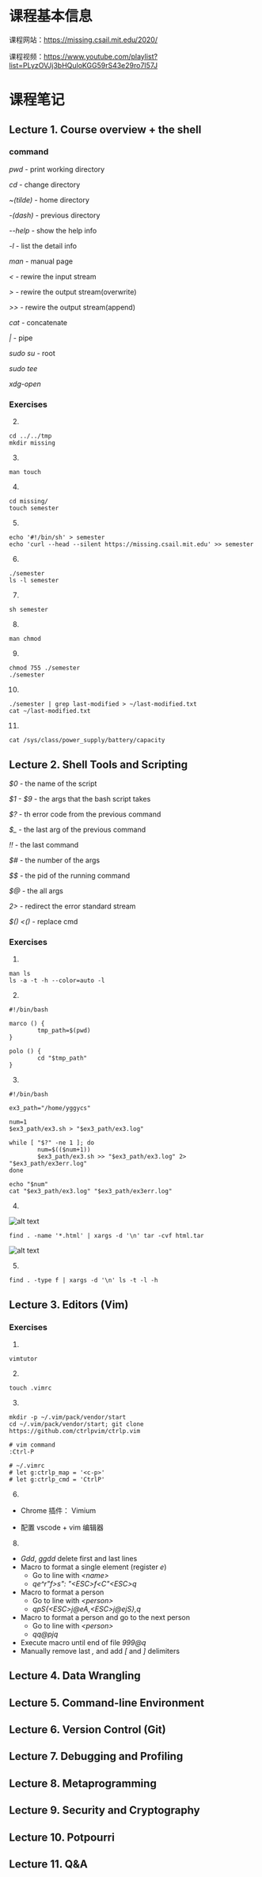 # 课程基本信息

课程网站：https://missing.csail.mit.edu/2020/

课程视频：https://www.youtube.com/playlist?list=PLyzOVJj3bHQuloKGG59rS43e29ro7I57J

# 课程笔记

## Lecture 1. Course overview + the shell

### command

*pwd* - print working directory

*cd* - change directory

*~(tilde)* - home directory

*-(dash)* - previous directory

*--help* - show the help info

*-l* - list the detail info 

*man* - manual page 

*<* - rewire the input stream

*\>* - rewire the output stream(overwrite)

*>>* - rewire the output stream(append)

*cat* - concatenate

*|* - pipe

*sudo su* - root

*sudo tee*

*xdg-open*

### Exercises

2. 
```shell
cd ../../tmp
mkdir missing
```

3. 
```shell
man touch
```

4. 
```shell
cd missing/
touch semester
```

5. 
```shell
echo '#!/bin/sh' > semester
echo 'curl --head --silent https://missing.csail.mit.edu' >> semester
```

6. 
``` shell
./semester
ls -l semester
```

7. 
``` shell
sh semester
```

8. 
``` shell
man chmod
```

9. 
``` shell
chmod 755 ./semester
./semester
```

10. 
``` shell
./semester | grep last-modified > ~/last-modified.txt
cat ~/last-modified.txt
```

11. 
``` shell
cat /sys/class/power_supply/battery/capacity
``` 

## Lecture 2. Shell Tools and Scripting
*$0* - the name of the script

*$1 - $9* - the args that the bash script takes

*$?* - th error code from the previous command

*$_* - the last arg of the previous command

*!!* - the last command

*$#* - the number of the args

*\$$* - the pid of the running command

*$@* - the all args 

*2>* - redirect the error standard stream

*$() <()* - replace cmd

### Exercises
1. 
```shell
man ls
ls -a -t -h --color=auto -l
```
2.  
```shell
#!/bin/bash

marco () {
        tmp_path=$(pwd)
}

polo () {
        cd "$tmp_path"
}
```

3.  
```shell
#!/bin/bash

ex3_path="/home/yggycs"

num=1
$ex3_path/ex3.sh > "$ex3_path/ex3.log"

while [ "$?" -ne 1 ]; do
        num=$(($num+1))
        $ex3_path/ex3.sh >> "$ex3_path/ex3.log" 2> "$ex3_path/ex3err.log"
done

echo "$num"
cat "$ex3_path/ex3.log" "$ex3_path/ex3err.log"
```

4.  
![alt text](figure/fig1.png)
```shell
find . -name '*.html' | xargs -d '\n' tar -cvf html.tar
```
![alt text](figure/fig2.png)

5.  
```shell
find . -type f | xargs -d '\n' ls -t -l -h
```

## Lecture 3. Editors (Vim)

### Exercises
1. 
```shell
vimtutor
```

2. 
```shell
touch .vimrc
```

3. 
```shell
mkdir -p ~/.vim/pack/vendor/start
cd ~/.vim/pack/vendor/start; git clone https://github.com/ctrlpvim/ctrlp.vim

# vim command
:Ctrl-P

# ~/.vimrc
# let g:ctrlp_map = '<c-p>'
# let g:ctrlp_cmd = 'CtrlP'
```

6. 
- Chrome 插件： Vimium

- 配置 vscode + vim 编辑器

8. 
- *Gdd*, *ggdd* delete first and last lines
- Macro to format a single element (register *e*)
    - Go to line with *\<name>*
    - *qe^r"f>s": "\<ESC>f\<C"\<ESC>q*
- Macro to format a person
    - Go to line with *\<person>*
    - *qpS{\<ESC>j@eA,\<ESC>j@ejS},<ESC>q*
- Macro to format a person and go to the next person
    - Go to line with *\<person>*
    - *qq@pjq*
- Execute macro until end of file
*999@q*
- Manually remove last *,* and add *[* and *]* delimiters

## Lecture 4. Data Wrangling

## Lecture 5. Command-line Environment

## Lecture 6. Version Control (Git)

## Lecture 7. Debugging and Profiling

## Lecture 8. Metaprogramming

## Lecture 9. Security and Cryptography

## Lecture 10. Potpourri

## Lecture 11. Q&A